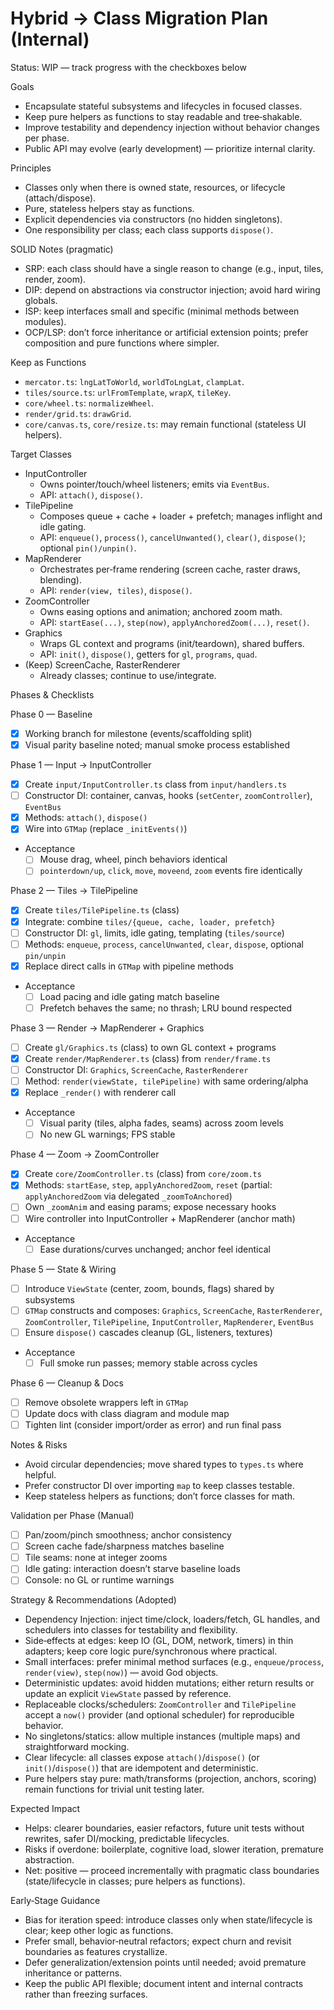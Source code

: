 # Hybrid → Class Migration Plan (Internal)

Status: WIP — track progress with the checkboxes below

Goals

- Encapsulate stateful subsystems and lifecycles in focused classes.
- Keep pure helpers as functions to stay readable and tree‑shakable.
- Improve testability and dependency injection without behavior changes per phase.
- Public API may evolve (early development) — prioritize internal clarity.

Principles

- Classes only when there is owned state, resources, or lifecycle (attach/dispose).
- Pure, stateless helpers stay as functions.
- Explicit dependencies via constructors (no hidden singletons).
- One responsibility per class; each class supports `dispose()`.

SOLID Notes (pragmatic)

- SRP: each class should have a single reason to change (e.g., input, tiles, render, zoom).
- DIP: depend on abstractions via constructor injection; avoid hard wiring globals.
- ISP: keep interfaces small and specific (minimal methods between modules).
- OCP/LSP: don’t force inheritance or artificial extension points; prefer composition and pure functions where simpler.

Keep as Functions

- `mercator.ts`: `lngLatToWorld`, `worldToLngLat`, `clampLat`.
- `tiles/source.ts`: `urlFromTemplate`, `wrapX`, `tileKey`.
- `core/wheel.ts`: `normalizeWheel`.
- `render/grid.ts`: `drawGrid`.
- `core/canvas.ts`, `core/resize.ts`: may remain functional (stateless UI helpers).

Target Classes

- InputController
  - Owns pointer/touch/wheel listeners; emits via `EventBus`.
  - API: `attach()`, `dispose()`.
- TilePipeline
  - Composes queue + cache + loader + prefetch; manages inflight and idle gating.
  - API: `enqueue()`, `process()`, `cancelUnwanted()`, `clear()`, `dispose()`; optional `pin()/unpin()`.
- MapRenderer
  - Orchestrates per‑frame rendering (screen cache, raster draws, blending).
  - API: `render(view, tiles)`, `dispose()`.
- ZoomController
  - Owns easing options and animation; anchored zoom math.
  - API: `startEase(...)`, `step(now)`, `applyAnchoredZoom(...)`, `reset()`.
- Graphics
  - Wraps GL context and programs (init/teardown), shared buffers.
  - API: `init()`, `dispose()`, getters for `gl`, `programs`, `quad`.
- (Keep) ScreenCache, RasterRenderer
  - Already classes; continue to use/integrate.

Phases & Checklists

Phase 0 — Baseline

- [x] Working branch for milestone (events/scaffolding split)
- [x] Visual parity baseline noted; manual smoke process established

Phase 1 — Input → InputController

- [x] Create `input/InputController.ts` class from `input/handlers.ts`
- [ ] Constructor DI: container, canvas, hooks (`setCenter`, `zoomController`), `EventBus`
- [x] Methods: `attach()`, `dispose()`
- [x] Wire into `GTMap` (replace `_initEvents()`)
- Acceptance
  - [ ] Mouse drag, wheel, pinch behaviors identical
  - [ ] `pointerdown/up`, `click`, `move`, `moveend`, `zoom` events fire identically

Phase 2 — Tiles → TilePipeline

- [x] Create `tiles/TilePipeline.ts` (class)
- [x] Integrate: combine `tiles/{queue, cache, loader, prefetch}`
- [ ] Constructor DI: `gl`, limits, idle gating, templating (`tiles/source`)
- [ ] Methods: `enqueue`, `process`, `cancelUnwanted`, `clear`, `dispose`, optional `pin/unpin`
- [x] Replace direct calls in `GTMap` with pipeline methods
- Acceptance
  - [ ] Load pacing and idle gating match baseline
  - [ ] Prefetch behaves the same; no thrash; LRU bound respected

Phase 3 — Render → MapRenderer + Graphics

- [ ] Create `gl/Graphics.ts` (class) to own GL context + programs
- [x] Create `render/MapRenderer.ts` (class) from `render/frame.ts`
- [ ] Constructor DI: `Graphics`, `ScreenCache`, `RasterRenderer`
- [ ] Method: `render(viewState, tilePipeline)` with same ordering/alpha
- [x] Replace `_render()` with renderer call
- Acceptance
  - [ ] Visual parity (tiles, alpha fades, seams) across zoom levels
  - [ ] No new GL warnings; FPS stable

Phase 4 — Zoom → ZoomController

- [x] Create `core/ZoomController.ts` (class) from `core/zoom.ts`
- [x] Methods: `startEase`, `step`, `applyAnchoredZoom`, `reset` (partial: `applyAnchoredZoom` via delegated `_zoomToAnchored`)
- [ ] Own `_zoomAnim` and easing params; expose necessary hooks
- [ ] Wire controller into InputController + MapRenderer (anchor math)
- Acceptance
  - [ ] Ease durations/curves unchanged; anchor feel identical

Phase 5 — State & Wiring

- [ ] Introduce `ViewState` (center, zoom, bounds, flags) shared by subsystems
- [ ] `GTMap` constructs and composes: `Graphics`, `ScreenCache`, `RasterRenderer`, `ZoomController`, `TilePipeline`, `InputController`, `MapRenderer`, `EventBus`
- [ ] Ensure `dispose()` cascades cleanup (GL, listeners, textures)
- Acceptance
  - [ ] Full smoke run passes; memory stable across cycles

Phase 6 — Cleanup & Docs

- [ ] Remove obsolete wrappers left in `GTMap`
- [ ] Update docs with class diagram and module map
- [ ] Tighten lint (consider import/order as error) and run final pass

Notes & Risks

- Avoid circular dependencies; move shared types to `types.ts` where helpful.
- Prefer constructor DI over importing `map` to keep classes testable.
- Keep stateless helpers as functions; don’t force classes for math.

Validation per Phase (Manual)

- [ ] Pan/zoom/pinch smoothness; anchor consistency
- [ ] Screen cache fade/sharpness matches baseline
- [ ] Tile seams: none at integer zooms
- [ ] Idle gating: interaction doesn’t starve baseline loads
- [ ] Console: no GL or runtime warnings

Strategy & Recommendations (Adopted)

- Dependency Injection: inject time/clock, loaders/fetch, GL handles, and schedulers into classes for testability and flexibility.
- Side‑effects at edges: keep IO (GL, DOM, network, timers) in thin adapters; keep core logic pure/synchronous where practical.
- Small interfaces: prefer minimal method surfaces (e.g., `enqueue/process`, `render(view)`, `step(now)`) — avoid God objects.
- Deterministic updates: avoid hidden mutations; either return results or update an explicit `ViewState` passed by reference.
- Replaceable clocks/schedulers: `ZoomController` and `TilePipeline` accept a `now()` provider (and optional scheduler) for reproducible behavior.
- No singletons/statics: allow multiple instances (multiple maps) and straightforward mocking.
- Clear lifecycle: all classes expose `attach()`/`dispose()` (or `init()`/`dispose()`) that are idempotent and deterministic.
- Pure helpers stay pure: math/transforms (projection, anchors, scoring) remain functions for trivial unit testing later.

Expected Impact

- Helps: clearer boundaries, easier refactors, future unit tests without rewrites, safer DI/mocking, predictable lifecycles.
- Risks if overdone: boilerplate, cognitive load, slower iteration, premature abstraction.
- Net: positive — proceed incrementally with pragmatic class boundaries (state/lifecycle in classes; pure helpers as functions).

Early‑Stage Guidance

- Bias for iteration speed: introduce classes only when state/lifecycle is clear; keep other logic as functions.
- Prefer small, behavior‑neutral refactors; expect churn and revisit boundaries as features crystallize.
- Defer generalization/extension points until needed; avoid premature inheritance or patterns.
- Keep the public API flexible; document intent and internal contracts rather than freezing surfaces.
